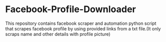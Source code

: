 # Facebook-Profile-Downloader
This repository contains facebook scraper and automation python script that scrapes facebook profile by using provided links from a txt file.(It only scraps name and other details with profile picture) 
